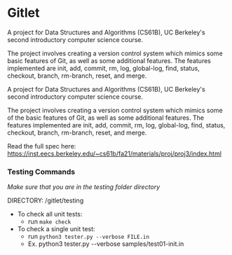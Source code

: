 # Gitlet
A project for Data Structures and Algorithms (CS61B), UC Berkeley's second introductory computer science course.

The project involves creating a version control system which mimics some basic features of Git, as well as some additional features. The features implemented are init, add, commit, rm, log, global-log, find, status, checkout, branch, rm-branch, reset, and merge.

A project for Data Structures and Algorithms (CS61B), UC Berkeley's second introductory computer science course.

The project involves creating a version control system which mimics some of the basic features of Git, as well as some additional features. The features implemented are init, add, commit, rm, log, global-log, find, status, checkout, branch, rm-branch, reset, and merge.


Read the full spec here: https://inst.eecs.berkeley.edu/~cs61b/fa21/materials/proj/proj3/index.html


### Testing Commands
*Make sure that you are in the testing folder directory*

DIRECTORY: /gitlet/testing
- To check all unit tests:
  - run `make check`
- To check a single unit test:
  - run `python3 tester.py --verbose FILE.in`
  - Ex. python3 tester.py --verbose samples/test01-init.in

